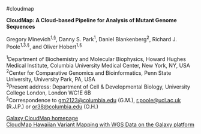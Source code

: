 #cloudmap

<b>CloudMap: A Cloud-based Pipeline for Analysis of Mutant Genome Sequences</b>

Gregory Minevich<sup>1,§</sup>, Danny S. Park<sup>1</sup>, Daniel Blankenberg<sup>2</sup>, Richard J. Poole<sup>1,3,§</sup>, and Oliver Hobert<sup>1,§</sup>

<sup>1</sup>Department of Biochemistry and Molecular Biophysics, Howard Hughes Medical Institute, Columbia University Medical Center, New York, NY, USA<br>
<sup>2</sup>Center for Comparative Genomics and Bioinformatics, Penn State University, University Park, PA, USA<br>
<sup>3</sup>Present address: Department of Cell & Developmental Biology, University College London, London WC1E 6B<br>
<sup>§</sup>Correspondence to gm2123@columbia.edu (G.M.), r.poole@ucl.ac.uk (R.J.P.) or or38@columbia.edu (O.H.)

[Galaxy CloudMap homepage](https://usegalaxy.org/cloudmap)<br>
[CloudMap Hawaiian Variant Mapping with WGS Data on the Galaxy platform](https://vimeo.com/51082571)
